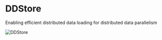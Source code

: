 # DDStore
Enabling efficient distributed data loading for distributed data parallelism


![DDStore](https://github.com/allaffa/DDStore/assets/2488656/88a3b139-062d-41e8-a8d7-40c1a144d897)
